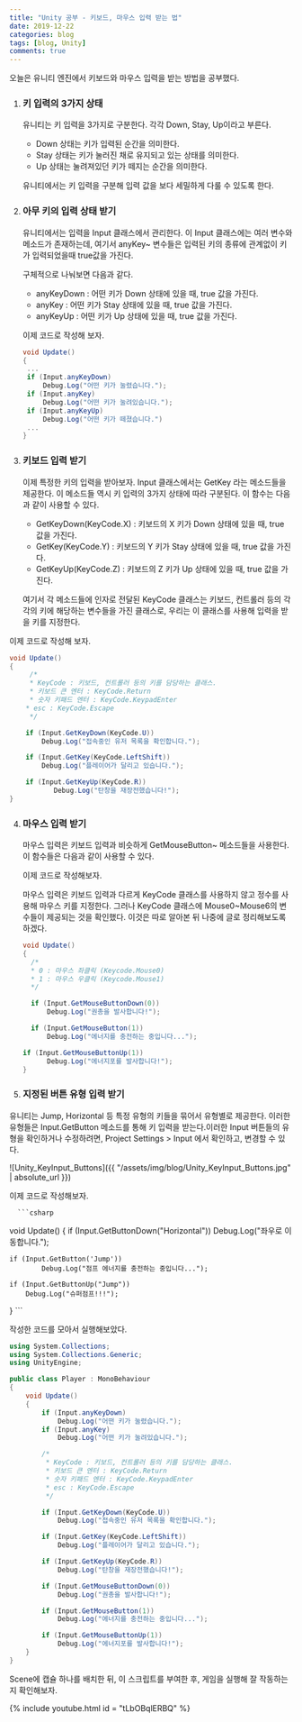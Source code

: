 ```yaml
---
title: "Unity 공부 - 키보드, 마우스 입력 받는 법"
date: 2019-12-22
categories: blog
tags: [blog, Unity]
comments: true
---
```


오늘은 유니티 엔진에서 키보드와 마우스 입력을 받는 방법을 공부했다.



1. ### 키 입력의 3가지 상태
   유니티는 키 입력을 3가지로 구분한다. 각각 Down, Stay, Up이라고 부른다.

   * Down 상태는 키가 입력된 순간을 의미한다.
   * Stay 상태는 키가 눌러진 채로 유지되고 있는 상태를 의미한다.
   * Up 상태는 눌려져있던 키가 떼지는 순간을 의미한다.

   유니티에서는 키 입력을 구분해 입력 값을 보다 세밀하게 다룰 수 있도록 한다.

2. ### 아무 키의 입력 상태 받기

   유니티에서는 입력을 Input 클래스에서 관리한다. 이 Input 클래스에는 여러 변수와 메소드가 존재하는데, 여기서 anyKey~ 변수들은 입력된 키의 종류에 관계없이 키가 입력되었을때 true값을 가진다.

   구체적으로 나눠보면 다음과 같다.
   
      * anyKeyDown : 어떤 키가 Down 상태에 있을 때, true 값을 가진다.
      * anyKey : 어떤 키가 Stay 상태에 있을 때, true 값을 가진다.
   * anyKeyUp : 어떤 키가 Up 상태에 있을 때, true 값을 가진다.
   
   이제 코드로 작성해 보자.
   
   ```csharp
   void Update()
   {
   	...
   	if (Input.anyKeyDown)
   		Debug.Log("어떤 키가 눌렸습니다.");
   	if (Input.anyKey)
   		Debug.Log("어떤 키가 눌려있습니다.");
   	if (Input.anyKeyUp)
   		Debug.Log("어떤 키가 떼졌습니다.")
   	...
   }
   ```



3. ### 키보드 입력 받기
   이제 특정한 키의 입력을 받아보자.
   Input 클래스에서는 GetKey 라는 메소드들을 제공한다. 이 메소드들 역시 키 입력의 3가지 상태에 따라 구분된다. 이 함수는 다음과 같이 사용할 수 있다.

   * GetKeyDown(KeyCode.X) : 키보드의 X 키가 Down 상태에 있을 때, true 값을 가진다.
   * GetKey(KeyCode.Y) : 키보드의 Y 키가 Stay 상태에 있을 때, true 값을 가진다.
   * GetKeyUp(KeyCode.Z) : 키보드의 Z 키가 Up 상태에 있을 때, true 값을 가진다.

   여기서 각 메소드들에 인자로 전달된 KeyCode 클래스는 키보드, 컨트롤러 등의 각각의 키에 해당하는 변수들을 가진 클래스로, 우리는 이 클래스를 사용해 입력을 받을 키를 지정한다.
   
이제 코드로 작성해 보자.
   
   ```csharp
   void Update()
   {
      	/*
      	* KeyCode : 키보드, 컨트롤러 등의 키를 담당하는 클래스.
      	* 키보드 큰 엔터 : KeyCode.Return
      	* 숫자 키패드 엔터 : KeyCode.KeypadEnter
       * esc : KeyCode.Escape
      	*/
   
       if (Input.GetKeyDown(KeyCode.U))
           Debug.Log("접속중인 유저 목록을 확인합니다.");
   
       if (Input.GetKey(KeyCode.LeftShift))
           Debug.Log("플레이어가 달리고 있습니다.");
   
       if (Input.GetKeyUp(KeyCode.R))
              Debug.Log("탄창을 재장전했습니다!");
   }
   ```
   
   

   

4. ### 마우스 입력 받기
   마우스 입력은 키보드 입력과 비슷하게 GetMouseButton~ 메소드들을 사용한다. 이 함수들은 다음과 같이 사용할 수 있다.

      이제 코드로 작성해보자.
   
   

   마우스 입력은 키보드 입력과 다르게 KeyCode 클래스를 사용하지 않고 정수를 사용해 마우스 키를 지정한다.
   그러나 KeyCode 클래스에 Mouse0~Mouse6의 변수들이 제공되는 것을 확인했다. 이것은 따로 알아본 뒤 나중에 글로 정리해보도록 하겠다.
   
   
   
      ```csharp
   void Update()
   {
      	/*
      	* 0 : 마우스 좌클릭 (Keycode.Mouse0)
      	* 1 : 마우스 우클릭 (Keycode.Mouse1)
      	*/
      
      	if (Input.GetMouseButtonDown(0))
      		Debug.Log("권총을 발사합니다!");
      
      	if (Input.GetMouseButton(1))
      		Debug.Log("에너지를 충전하는 중입니다...");
      
   	if (Input.GetMouseButtonUp(1))
      		Debug.Log("에너지포를 발사합니다!");
   }
      ```
   
   

5. ### 지정된 버튼 유형 입력 받기
유니티는 Jump, Horizontal 등 특정 유형의 키들을 묶어서 유형별로 제공한다. 이러한 유형들은 Input.GetButton 메소드를 통해 키 입력을 받는다.이러한 Input 버튼들의 유형을 확인하거나 수정하려면, Project Settings > Input 에서 확인하고, 변경할 수 있다.
   
   ![Unity_KeyInput_Buttons]({{ "/assets/img/blog/Unity_KeyInput_Buttons.jpg" | absolute_url }})
   
   
   이제 코드로 작성해보자.
   
      ```csharp
   void Update()
   {
      	if (Input.GetButtonDown("Horizontal"))
      		Debug.Log("좌우로 이동합니다.");
      
   	if (Input.GetButton('Jump'))
      		Debug.Log("점프 에너지를 충전하는 중입니다...");
      
   	if (Input.GetButtonUp("Jump"))
   		Debug.Log("슈퍼점프!!!");
   }
      ```
   
   

작성한 코드를 모아서 실행해보았다.

```c#
using System.Collections;
using System.Collections.Generic;
using UnityEngine;

public class Player : MonoBehaviour
{
    void Update()
    {
        if (Input.anyKeyDown)
            Debug.Log("어떤 키가 눌렸습니다.");
        if (Input.anyKey)
            Debug.Log("어떤 키가 눌려있습니다.");

        /*
         * KeyCode : 키보드, 컨트롤러 등의 키를 담당하는 클래스.
         * 키보드 큰 엔터 : KeyCode.Return
         * 숫자 키패드 엔터 : KeyCode.KeypadEnter
         * esc : KeyCode.Escape
         */

        if (Input.GetKeyDown(KeyCode.U))
            Debug.Log("접속중인 유저 목록을 확인합니다.");

        if (Input.GetKey(KeyCode.LeftShift))
            Debug.Log("플레이어가 달리고 있습니다.");

        if (Input.GetKeyUp(KeyCode.R))
            Debug.Log("탄창을 재장전했습니다!");

        if (Input.GetMouseButtonDown(0))
            Debug.Log("권총을 발사합니다!");

        if (Input.GetMouseButton(1))
            Debug.Log("에너지를 충전하는 중입니다...");

        if (Input.GetMouseButtonUp(1))
            Debug.Log("에너지포를 발사합니다!");
    }
}
```



Scene에 캡슐 하나를 배치한 뒤, 이 스크립트를 부여한 후, 게임을 실행해 잘 작동하는지 확인해보자.

{% include youtube.html id = "tLbOBqlERBQ" %}









